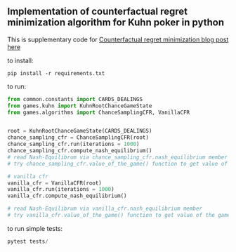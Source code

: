 ## Implementation of counterfactual regret minimization algorithm for Kuhn poker in python

This is supplementary code for [Counterfactual regret minimization blog post here](https://int8.io/counterfactual-regret-minimization)


to install:
```
pip install -r requirements.txt
```


to run:

```python
from common.constants import CARDS_DEALINGS
from games.kuhn import KuhnRootChanceGameState
from games.algorithms import ChanceSamplingCFR, VanillaCFR


root = KuhnRootChanceGameState(CARDS_DEALINGS)
chance_sampling_cfr = ChanceSamplingCFR(root)
chance_sampling_cfr.run(iterations = 1000)
chance_sampling_cfr.compute_nash_equilibrium()
# read Nash-Equilibrum via chance_sampling_cfr.nash_equilibrium member
# try chance_sampling_cfr.value_of_the_game() function to get value of the game (-1/18)

# vanilla cfr
vanilla_cfr = VanillaCFR(root)
vanilla_cfr.run(iterations = 1000)
vanilla_cfr.compute_nash_equilibrium()

# read Nash-Equilibrum via vanilla_cfr.nash_equilibrium member
# try vanilla_cfr.value_of_the_game() function to get value of the game (-1/18)

```

to run simple tests:
```python
pytest tests/
```

